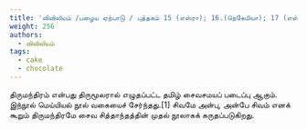 ```yaml
---
title: 'விவிலியம் /பழைய ஏற்பாடு / புத்தகம் 15 (எஸ்ரா); 16.(நெகேமியா); 17 (எஸ்தர்); 18 (யோபு); 19 - திருப்பாடல்கள்'
weight: 256
authors:
  - விவிலியம்
tags:
  - cake
  - chocolate
---
```


திருமந்திரம் என்பது திருமூலரால் எழுதப்பட்ட தமிழ் சைவசமயப் படைப்பு ஆகும். இந்நூல் மெய்யியல் நூல் வகையைச் சேர்ந்தது.[1] சிவமே அன்பு, அன்பே சிவம் எனக் கூறும் திருமந்திரமே சைவ சித்தாந்தத்தின் முதல் நூலாகக் கருதப்படுகிறது.